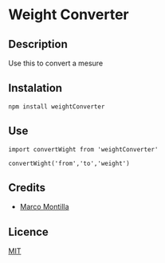 # Weight Converter

## Description

Use this to convert a mesure

## Instalation

```
npm install weightConverter
```

## Use

```
import convertWight from 'weightConverter'

convertWight('from','to','weight')
```

## Credits
- [Marco Montilla](https://instagram.com/@marcoprograma)

## Licence

[MIT](https://opensource.org/licenses/MIT)